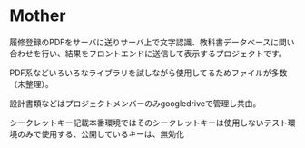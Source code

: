 # Mother
履修登録のPDFをサーバに送りサーバ上で文字認識、教科書データベースに問い合わせを行い、結果をフロントエンドに送信して表示するプロジェクトです。

PDF系などいろいろなライブラリを試しながら使用してるためファイルが多数（未整理）。

設計書類などはプロジェクトメンバーのみgoogledriveで管理し共由。

シークレットキー記載本番環境ではそのシークレットキーは使用しないテスト環境のみで使用する、公開しているキーは、無効化
